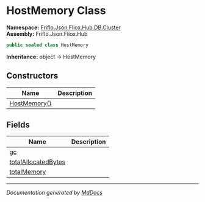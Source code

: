 ﻿<!--  
  <auto-generated>   
    The contents of this file were generated by a tool.  
    Changes to this file may be list if the file is regenerated  
  </auto-generated>   
-->

# HostMemory Class

**Namespace:** [Friflo.Json.Fliox.Hub.DB.Cluster](../index.md)  
**Assembly:** Friflo.Json.Fliox.Hub

```csharp
public sealed class HostMemory
```

**Inheritance:** object → HostMemory

## Constructors

| Name                                  | Description |
| ------------------------------------- | ----------- |
| [HostMemory()](constructors/index.md) |             |

## Fields

| Name                                                 | Description |
| ---------------------------------------------------- | ----------- |
| [gc](fields/gc.md)                                   |             |
| [totalAllocatedBytes](fields/totalAllocatedBytes.md) |             |
| [totalMemory](fields/totalMemory.md)                 |             |

___

*Documentation generated by [MdDocs](https://github.com/ap0llo/mddocs)*
